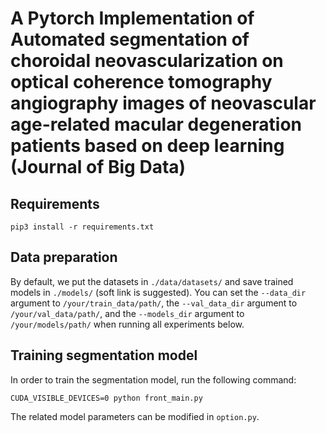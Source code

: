 # A Pytorch Implementation of Automated segmentation of choroidal neovascularization on optical coherence tomography angiography images of neovascular age-related macular degeneration patients based on deep learning (Journal of Big Data)

## Requirements
`pip3 install -r requirements.txt`


## Data preparation

By default, we put the datasets in `./data/datasets/` and save trained models in `./models/` (soft link is suggested). You can set the `--data_dir` argument to `/your/train_data/path/`, the `--val_data_dir` argument to `/your/val_data/path/`, and the `--models_dir` argument to `/your/models/path/` when running all experiments below.


## Training segmentation model
In order to train the segmentation model, run the following command:
```
CUDA_VISIBLE_DEVICES=0 python front_main.py
```

The related model parameters can be modified in `option.py`.
